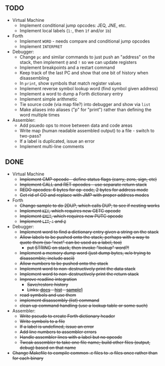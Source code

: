 ## TODO ##

* Virtual Machine
  * Implement conditional jump opcodes: JEQ, JNE, etc.
  * Implement local labels (`1:`, then `1f` and/or `1b`)
* Forth
  * Implement `WORD` - needs compare and conditional jump opcodes
  * Implement `INTERPRET`
* Debugger:
  * Change `pc` and similar commands to just push an "address" on the stack, then implement `@` and `!` so we can update registers
  * Implement breakpoints and a restart command
  * Keep track of the last PC and show that one bit of history when disassembling
  * In `print`, show symbols that match register values
  * Implement reverse symbol lookup word (find symbol given address)
  * Implement a word to dump a Forth dictionary entry
  * Implement simple arithmetic
  * Tie source code (via map file?) into debugger and show via `list`
  * Make aliases into aliases ("p" for "print") rather than defining the word multiple times
* Assembler:
  * Add psuedo ops to move between data and code areas
  * Write map (human readable assembled output) to a file - switch to two-pass?
  * If a label is duplicated, issue an error
  * Implement multi-line comments


## DONE ##

* Virtual Machine
  * ~~Implement CMP opcode - define status flags (carry, zero, sign, etc)~~
  * ~~Implement CALL and RET opcodes - use separate return stack~~
  * ~~REDO opcodes: 6 bytes for op-code, 2 bytes for address mode~~
  * ~~Get rid of GO and replace with JMP with proper address modes~~
* Forth
  * ~~Change sample to do 2DUP, which calls DUP, to see if nesting works~~
  * ~~Implement `KEY`, which requires new GETC opcode~~
  * ~~Implement `EMIT`, which requires new PUTC opcode~~
  * ~~Implement `LIT`, `!` and `@`~~
* Debugger:
  * ~~Implement word to find a dictionary entry given a string on the stack~~
  * ~~Allow labels to be pushed onto the stack; perhaps with a way to quote them (so "next" can be used as a label, too)~~
    * ~~put STRING on stack, then invoke "lookup" word?!~~
  * ~~Implement a memory dump word (just dump bytes, w/o trying to disassemble; include ascii)~~
  * ~~Allow numbers to be pushed onto the stack~~
  * ~~Implement word to non-destructively print the data stack~~
  * ~~Implement word to non-destructively print the return stack~~
  * ~~Improve readline integration~~
    * ~~Save/restore history~~
    * ~~Links: [docs](http://www.delorie.com/gnu/docs/readline/rlman_23.html) - [hist](https://tiswww.cwru.edu/php/chet/readline/history.html#SEC10) - [sample1](https://eli.thegreenplace.net/2016/basics-of-using-the-readline-library/)~~
  * ~~read symbols and use them~~
  * ~~implement disassembly (list) command~~
  * ~~clean up command handling (use a lookup table or some such)~~
* Assembler:
  * ~~Write pseudo to create Forth dictionary header~~
  * ~~Write symbols to a file~~
  * ~~If a label is undefined, issue an error~~
  * ~~Add line numbers to assembler errors~~
  * ~~Handle assembler lines with a label but no opcode~~
  * ~~Tweak assembler to take one file name; build other files (output, debug) based on that name~~
* ~~Change Makefile to compile common .c files to .o files once rather than for each binary~~

